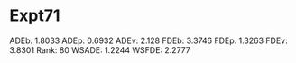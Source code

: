 # Expt71

ADEb: 1.8033
ADEp: 0.6932
ADEv: 2.128
FDEb: 3.3746
FDEp: 1.3263
FDEv: 3.8301
Rank: 80
WSADE: 1.2244
WSFDE: 2.2777